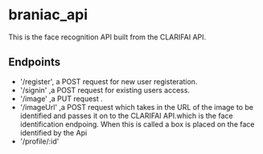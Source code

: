 # braniac_api
This is the face recognition API built from the CLARIFAI API.

## Endpoints
* '/register', a POST request for new user registeration.
* '/signin' ,a POST request for existing users access.
* '/image' ,a PUT request .
* '/imageUrl' ,a POST request which takes in the URL of the image to be identified and passes it on to the CLARIFAI API.which is the face identification endpoing. When this is called a box is placed on the face identified by the Api
* '/profile/:id'

